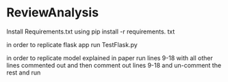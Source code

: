 # ReviewAnalysis

Install Requirements.txt using pip install -r requirements. txt

in order to replicate flask app run TestFlask.py

in order to replicate model explained in paper run lines 9-18 with all other lines commented out and then comment out lines 9-18 and un-comment the rest and run
